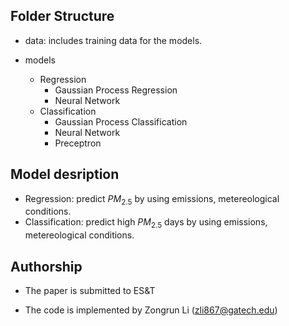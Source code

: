 ## Folder Structure
* data: includes training data for the models.
    
* models
    * Regression
        * Gaussian Process Regression
        * Neural Network
    * Classification
        * Gaussian Process Classification
        * Neural Network
        * Preceptron

## Model desription
* Regression: predict $PM_{2.5}$ by using emissions, metereological conditions.
* Classification: predict high $PM_{2.5}$ days by using emissions, metereological conditions.

## Authorship
* The paper is submitted to ES&T
  
* The code is implemented by Zongrun Li (zli867@gatech.edu)




